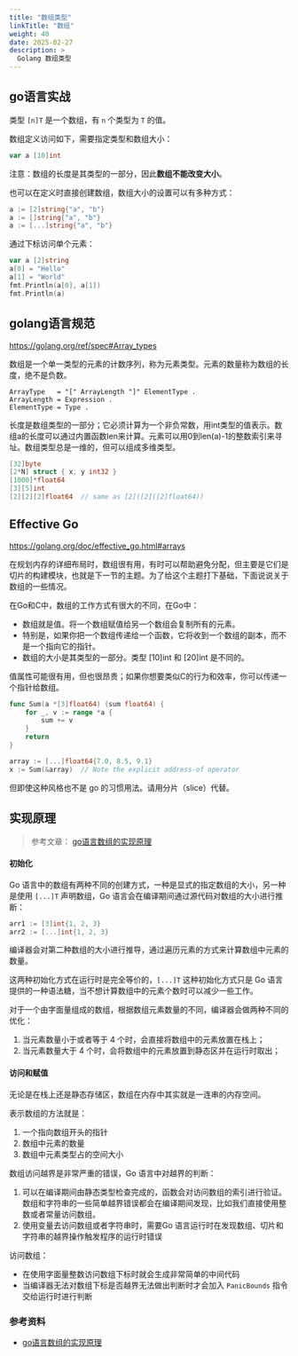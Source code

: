```yaml
---
title: "数组类型"
linkTitle: "数组"
weight: 40
date: 2025-02-27
description: >
  Golang 数组类型
---
```


## go语言实战

类型 `[n]T` 是一个数组，有 `n` 个类型为 `T` 的值。

数组定义访问如下，需要指定类型和数组大小：

```go
var a [10]int
```

注意：数组的长度是其类型的一部分，因此**数组不能改变大小**。

也可以在定义时直接创建数组，数组大小的设置可以有多种方式：

```go
a := [2]string{"a", "b"}
a := []string{"a", "b"}
a := [...]string{"a", "b"}
```

通过下标访问单个元素：

```go
var a [2]string
a[0] = "Hello"
a[1] = "World"
fmt.Println(a[0], a[1])
fmt.Println(a)
```

## golang语言规范

https://golang.org/ref/spec#Array_types

数组是一个单一类型的元素的计数序列，称为元素类型。元素的数量称为数组的长度，绝不是负数。

```
ArrayType   = "[" ArrayLength "]" ElementType .
ArrayLength = Expression .
ElementType = Type .
```

长度是数组类型的一部分；它必须计算为一个非负常数，用int类型的值表示。数组a的长度可以通过内置函数len来计算。元素可以用0到len(a)-1的整数索引来寻址。数组类型总是一维的，但可以组成多维类型。

```go
[32]byte
[2*N] struct { x, y int32 }
[1000]*float64
[3][5]int
[2][2][2]float64  // same as [2]([2]([2]float64))
```

## Effective Go

https://golang.org/doc/effective_go.html#arrays

在规划内存的详细布局时，数组很有用，有时可以帮助避免分配，但主要是它们是切片的构建模块，也就是下一节的主题。为了给这个主题打下基础，下面说说关于数组的一些情况。

在Go和C中，数组的工作方式有很大的不同，在Go中：

- 数组就是值。将一个数组赋值给另一个数组会复制所有的元素。
- 特别是，如果你把一个数组传递给一个函数，它将收到一个数组的副本，而不是一个指向它的指针。
- 数组的大小是其类型的一部分。类型 [10]int 和 [20]int 是不同的。

值属性可能很有用，但也很昂贵；如果你想要类似C的行为和效率，你可以传递一个指针给数组。

```go
func Sum(a *[3]float64) (sum float64) {
    for _, v := range *a {
        sum += v
    }
    return
}

array := [...]float64{7.0, 8.5, 9.1}
x := Sum(&array)  // Note the explicit address-of operator
```

但即使这种风格也不是 go 的习惯用法。请用分片（slice）代替。

## 实现原理

> 参考文章： [go语言数组的实现原理](https://draveness.me/golang/docs/part2-foundation/ch03-datastructure/golang-array/) 

#### 初始化

Go 语言中的数组有两种不同的创建方式，一种是显式的指定数组的大小，另一种是使用 `[...]T` 声明数组，Go 语言会在编译期间通过源代码对数组的大小进行推断：

```go
arr1 := [3]int{1, 2, 3}
arr2 := [...]int{1, 2, 3}
```

编译器会对第二种数组的大小进行推导，通过遍历元素的方式来计算数组中元素的数量。

这两种初始化方式在运行时是完全等价的，`[...]T` 这种初始化方式只是 Go 语言提供的一种语法糖，当不想计算数组中的元素个数时可以减少一些工作。

对于一个由字面量组成的数组，根据数组元素数量的不同，编译器会做两种不同的优化：

1. 当元素数量小于或者等于 4 个时，会直接将数组中的元素放置在栈上；
2. 当元素数量大于 4 个时，会将数组中的元素放置到静态区并在运行时取出；

#### 访问和赋值

无论是在栈上还是静态存储区，数组在内存中其实就是一连串的内存空间。

表示数组的方法就是：

1. 一个指向数组开头的指针
2. 数组中元素的数量
3. 数组中元素类型占的空间大小

数组访问越界是非常严重的错误，Go 语言中对越界的判断：

1. 可以在编译期间由静态类型检查完成的，函数会对访问数组的索引进行验证。数组和字符串的一些简单越界错误都会在编译期间发现，比如我们直接使用整数或者常量访问数组。
2. 使用变量去访问数组或者字符串时，需要Go 语言运行时在发现数组、切片和字符串的越界操作触发程序的运行时错误

访问数组：

- 在使用字面量整数访问数组下标时就会生成非常简单的中间代码
- 当编译器无法对数组下标是否越界无法做出判断时才会加入 `PanicBounds` 指令交给运行时进行判断

### 参考资料

-  [go语言数组的实现原理](https://draveness.me/golang/docs/part2-foundation/ch03-datastructure/golang-array/) 

